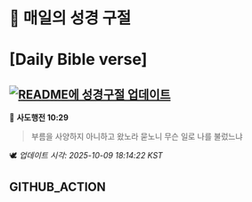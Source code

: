 # 🙏 매일의 성경 구절
# [Daily Bible verse]
## [![README에 성경구절 업데이트](https://github.com/DONGSUKA/first_test/actions/workflows/update-readme-bible.yml/badge.svg)](https://github.com/DONGSUKA/first_test/actions/workflows/update-readme-bible.yml)
<!-- START_BIBLE_VERSE -->
📖 **사도행전 10:29**
> 부름을 사양하지 아니하고 왔노라 묻노니 무슨 일로 나를 불렀느냐

🕊️ _업데이트 시각: 2025-10-09 18:14:22 KST_
  <!-- END_BIBLE_VERSE -->
## GITHUB_ACTION
